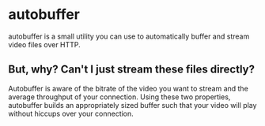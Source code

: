 # autobuffer

autobuffer is a small utility you can use to automatically buffer and stream video files over HTTP.

## But, why?  Can't I just stream these files directly?

Autobuffer is aware of the bitrate of the video you want to stream and the average throughput of your connection.  Using these two properties, autobuffer builds an appropriately sized buffer such that your video will play without hiccups over your connection. 